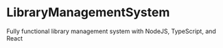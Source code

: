 # LibraryManagementSystem
Fully functional library management system with NodeJS, TypeScript, and React
